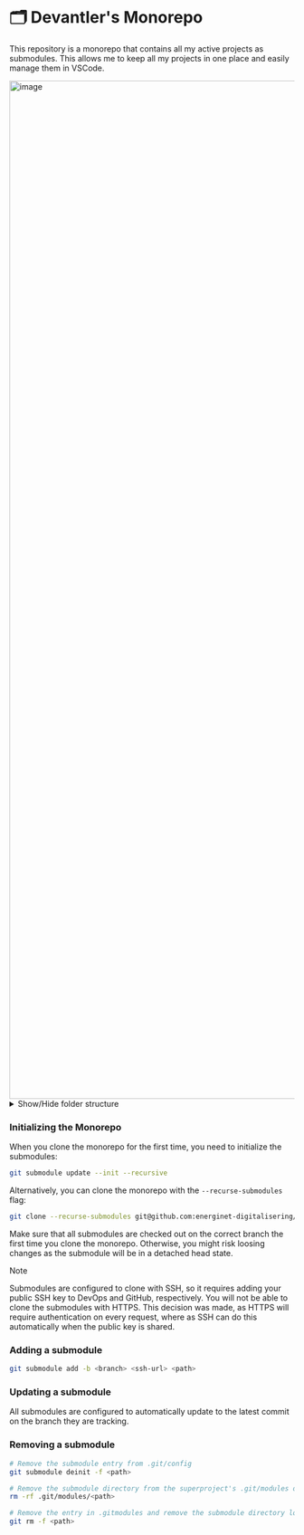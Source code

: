 # 🗂️ Devantler's Monorepo

This repository is a monorepo that contains all my active projects as submodules. This allows me to keep all my projects in one place and easily manage them in VSCode.

<img width="1800" alt="image" src="https://github.com/devantler/monorepo/assets/26203420/615d3085-1c58-4718-9d40-ab511c5b1da9">

<details>
  <summary>Show/Hide folder structure</summary>

<!-- readme-tree start -->
```
.
├── .github
│   └── workflows
├── .vscode
├── dotfiles
├── github
│   ├── devantler-tech
│   │   ├── .github-private
│   │   └── .github-public
│   └── personal
│       ├── .github-public
│       └── profile
├── homebrew-formulas
├── libraries
│   ├── dotnet-age-cli
│   ├── dotnet-cli-runner
│   ├── dotnet-commons
│   ├── dotnet-container-engine-provisioner
│   ├── dotnet-flux-cli
│   ├── dotnet-helm-cli
│   ├── dotnet-k3d-cli
│   ├── dotnet-k9s-cli
│   ├── dotnet-keys
│   ├── dotnet-kind-cli
│   ├── dotnet-kubeconform-cli
│   ├── dotnet-kubectl-cli
│   ├── dotnet-kubernetes-generator
│   ├── dotnet-kubernetes-provisioner
│   ├── dotnet-kubernetes-validator
│   ├── dotnet-kustomize-cli
│   ├── dotnet-secret-manager
│   ├── dotnet-sops-cli
│   └── dotnet-template-engine
├── platform
├── projects
│   ├── data-product
│   ├── ksail
│   └── pandoc-plus
└── templates
    └── dotnet-template

40 directories
```
<!-- readme-tree end -->

</details>

### Initializing the Monorepo

When you clone the monorepo for the first time, you need to initialize the submodules:

```bash
git submodule update --init --recursive
```

Alternatively, you can clone the monorepo with the `--recurse-submodules` flag:

```bash
git clone --recurse-submodules git@github.com:energinet-digitalisering/[department-name].git
```

Make sure that all submodules are checked out on the correct branch the first time you clone the monorepo. Otherwise, you might risk loosing changes as the submodule will be in a detached head state.

> [!NOTE]
> Submodules are configured to clone with SSH, so it requires adding your public SSH key to DevOps and GitHub, respectively. You will not be able to clone the submodules with HTTPS. This decision was made, as HTTPS will require authentication on every request, where as SSH can do this automatically when the public key is shared.

### Adding a submodule

```sh
git submodule add -b <branch> <ssh-url> <path>
```

### Updating a submodule

All submodules are configured to automatically update to the latest commit on the branch they are tracking.

### Removing a submodule

```sh
# Remove the submodule entry from .git/config
git submodule deinit -f <path>

# Remove the submodule directory from the superproject's .git/modules directory
rm -rf .git/modules/<path>

# Remove the entry in .gitmodules and remove the submodule directory located at path/to/submodule
git rm -f <path>
```
